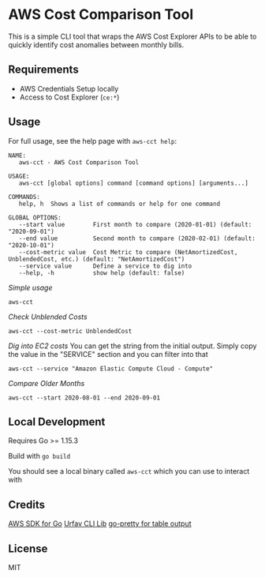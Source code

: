 # AWS Cost Comparison Tool

This is a simple CLI tool that wraps the AWS Cost Explorer APIs to be able to quickly identify cost anomalies between monthly bills.

## Requirements

* AWS Credentials Setup locally
* Access to Cost Explorer (`ce:*`)

## Usage

For full usage, see the help page with `aws-cct help`:

```
NAME:
   aws-cct - AWS Cost Comparison Tool

USAGE:
   aws-cct [global options] command [command options] [arguments...]

COMMANDS:
   help, h  Shows a list of commands or help for one command

GLOBAL OPTIONS:
   --start value        First month to compare (2020-01-01) (default: "2020-09-01")
   --end value          Second month to compare (2020-02-01) (default: "2020-10-01")
   --cost-metric value  Cost Metric to compare (NetAmortizedCost, UnblendedCost, etc.) (default: "NetAmortizedCost")
   --service value      Define a service to dig into
   --help, -h           show help (default: false)
```

*Simple usage*
```
aws-cct
```

*Check Unblended Costs*
```
aws-cct --cost-metric UnblendedCost
```

*Dig into EC2 costs*
You can get the string from the initial output. Simply copy the value in the "SERVICE" section and you can filter into that
```
aws-cct --service "Amazon Elastic Compute Cloud - Compute"
```

*Compare Older Months*
```
aws-cct --start 2020-08-01 --end 2020-09-01
```

## Local Development

Requires Go >= 1.15.3

Build with `go build`

You should see a local binary called `aws-cct` which you can use to interact with

## Credits

[AWS SDK for Go](https://docs.aws.amazon.com/sdk-for-go/api/service/costexplorer/)
[Urfav CLI Lib](https://github.com/urfave/cli/)
[go-pretty for table output](https://github.com/jedib0t/go-pretty)

## License

MIT
